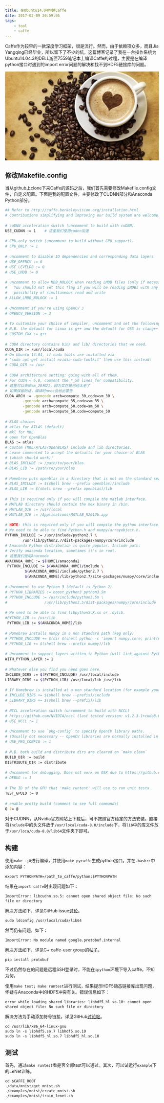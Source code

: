 ```yaml
---
title: 在Ubuntu14.04构建Caffe
date: 2017-02-09 20:59:05
tags:
    - tool
    - caffe
---
```

Caffe作为较早的一款深度学习框架，很是流行。然而，由于依赖项众多，而且Jia Yangqing已经毕业，所以留下了不少的坑。这篇博客记录了我在一台操作系统为Ubuntu14.04.3的DELL游匣7559笔记本上编译Caffe的过程，主要是在编译python接口时遇到的import error问题的解决和找不到HDF5链接库的问题。

![caffe](/img/caffe_image.jpg)

<!-- more -->
## 修改Makefile.config
当从github上clone下来Caffe的源码之后，我们首先需要修改Makefile.config文件，自定义配置。下面是我的配置文件，主要修改了CUDNN部分和Anaconda Python部分。

``` bash
## Refer to http://caffe.berkeleyvision.org/installation.html
# Contributions simplifying and improving our build system are welcome!

# cuDNN acceleration switch (uncomment to build with cuDNN).
USE_CUDNN := 1    # 这里我们使用cudnn加速

# CPU-only switch (uncomment to build without GPU support).
# CPU_ONLY := 1

# uncomment to disable IO dependencies and corresponding data layers
# USE_OPENCV := 0
# USE_LEVELDB := 0
# USE_LMDB := 0

# uncomment to allow MDB_NOLOCK when reading LMDB files (only if necessary)
#	You should not set this flag if you will be reading LMDBs with any
#	possibility of simultaneous read and write
# ALLOW_LMDB_NOLOCK := 1

# Uncomment if you're using OpenCV 3
# OPENCV_VERSION := 3

# To customize your choice of compiler, uncomment and set the following.
# N.B. the default for Linux is g++ and the default for OSX is clang++
# CUSTOM_CXX := g++

# CUDA directory contains bin/ and lib/ directories that we need.
CUDA_DIR := /usr/local/cuda
# On Ubuntu 14.04, if cuda tools are installed via
# "sudo apt-get install nvidia-cuda-toolkit" then use this instead:
# CUDA_DIR := /usr

# CUDA architecture setting: going with all of them.
# For CUDA < 6.0, comment the *_50 lines for compatibility.
# 这里可以去掉sm_20和21，因为实在是已经太老了
# 如果保留的话，编译时nvcc会给出警告
CUDA_ARCH := -gencode arch=compute_30,code=sm_30 \
		-gencode arch=compute_35,code=sm_35 \
		-gencode arch=compute_50,code=sm_50 \
		-gencode arch=compute_50,code=compute_50

# BLAS choice:
# atlas for ATLAS (default)
# mkl for MKL
# open for OpenBlas
BLAS := atlas
# Custom (MKL/ATLAS/OpenBLAS) include and lib directories.
# Leave commented to accept the defaults for your choice of BLAS
# (which should work)!
# BLAS_INCLUDE := /path/to/your/blas
# BLAS_LIB := /path/to/your/blas

# Homebrew puts openblas in a directory that is not on the standard search path
# BLAS_INCLUDE := $(shell brew --prefix openblas)/include
# BLAS_LIB := $(shell brew --prefix openblas)/lib

# This is required only if you will compile the matlab interface.
# MATLAB directory should contain the mex binary in /bin.
# MATLAB_DIR := /usr/local
# MATLAB_DIR := /Applications/MATLAB_R2012b.app

# NOTE: this is required only if you will compile the python interface.
# We need to be able to find Python.h and numpy/arrayobject.h.
PYTHON_INCLUDE := /usr/include/python2.7 \
		/usr/lib/python2.7/dist-packages/numpy/core/include
# Anaconda Python distribution is quite popular. Include path:
# Verify anaconda location, sometimes it's in root.
# 这里我们使用Anaconda
ANACONDA_HOME := $(HOME)/anaconda2
 PYTHON_INCLUDE := $(ANACONDA_HOME)/include \
		 $(ANACONDA_HOME)/include/python2.7 \
		 $(ANACONDA_HOME)/lib/python2.7/site-packages/numpy/core/include

# Uncomment to use Python 3 (default is Python 2)
# PYTHON_LIBRARIES := boost_python3 python3.5m
# PYTHON_INCLUDE := /usr/include/python3.5m \
#                 /usr/lib/python3.5/dist-packages/numpy/core/include

# We need to be able to find libpythonX.X.so or .dylib.
#PYTHON_LIB := /usr/lib
 PYTHON_LIB := $(ANACONDA_HOME)/lib

# Homebrew installs numpy in a non standard path (keg only)
# PYTHON_INCLUDE += $(dir $(shell python -c 'import numpy.core; print(numpy.core.__file__)'))/include
# PYTHON_LIB += $(shell brew --prefix numpy)/lib

# Uncomment to support layers written in Python (will link against Python libs)
WITH_PYTHON_LAYER := 1

# Whatever else you find you need goes here.
INCLUDE_DIRS := $(PYTHON_INCLUDE) /usr/local/include
LIBRARY_DIRS := $(PYTHON_LIB) /usr/local/lib /usr/lib

# If Homebrew is installed at a non standard location (for example your home directory) and you use it for general dependencies
# INCLUDE_DIRS += $(shell brew --prefix)/include
# LIBRARY_DIRS += $(shell brew --prefix)/lib

# NCCL acceleration switch (uncomment to build with NCCL)
# https://github.com/NVIDIA/nccl (last tested version: v1.2.3-1+cuda8.0)
# USE_NCCL := 1

# Uncomment to use `pkg-config` to specify OpenCV library paths.
# (Usually not necessary -- OpenCV libraries are normally installed in one of the above $LIBRARY_DIRS.)
# USE_PKG_CONFIG := 1

# N.B. both build and distribute dirs are cleared on `make clean`
BUILD_DIR := build
DISTRIBUTE_DIR := distribute

# Uncomment for debugging. Does not work on OSX due to https://github.com/BVLC/caffe/issues/171
# DEBUG := 1

# The ID of the GPU that 'make runtest' will use to run unit tests.
TEST_GPUID := 0

# enable pretty build (comment to see full commands)
Q ?= @
```

对于CUDNN，从Nvidia官方网站上下载后，可不按照官方给定的方法安装。直接将`include`中的头文件放于`/usr/local/cuda-8.0/include`下，将`lib`中的库文件放于`/usr/loca/cuda-8.0/lib64`文件夹下即可。

## 构建
使用`make -j8`进行编译，并使用`make pycaffe`生成python接口。并在`.bashrc`中添加内容：
```
export PYTHONPATH=/path_to_caffe/python:$PYTHONPATH
```

结果在`import caffe`时出现问题如下：
```
ImportError: libcudnn.so.5: cannot open shared object file: No such file or directory
```
解决方法如下，详见GitHub issue[讨论](https://github.com/NVIDIA/DIGITS/issues/8)。
```
sudo ldconfig /usr/local/cuda/lib64
```

然而仍有问题，如下：
```
ImportError: No module named google.protobuf.internal
```
解决方法如下，详见G+ caffe-user group的[帖子](https://groups.google.com/forum/#!topic/caffe-users/9Q10WkpCGxs)。
```
pip install protobuf
```

不过仍然存在的问题是远程SSH登录时，不能在`ipython`环境下导入caffe，不知为何。

使用`make test; make runtest`进行测试，结果提示HDF5动态链接库出现问题，怀疑与Anaconda中的HDF5冲突有关。错误信息如下：

```
error while loading shared libraries: libhdf5_hl.so.10: cannot open shared object file: No such file or directory
```

解决方法为手动添加符号链接，详见GitHub[讨论帖](https://github.com/BVLC/caffe/issues/1463)。

```
cd /usr/lib/x86_64-linux-gnu
sudo ln -s libhdf5.so.7 libhdf5.so.10
sudo ln -s libhdf5_hl.so.7 libhdf5_hl.so.10
```

## 测试
首先，通过`make runtest`看是否全部test可以通过。其次，可以试运行`example`下的LeNet训练。
```
cd $CAFFE_ROOT
./data/mnist/get_mnist.sh
./examples/mnist/create_mnist.sh
./examples/mnist/train_lenet.sh
```
